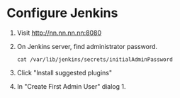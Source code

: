 # Configure Jenkins


1. Visit http://nn.nn.nn.nn:8080
1. On Jenkins server, find administrator password.

   ```console
   cat /var/lib/jenkins/secrets/initialAdminPassword
   ```
1. Click "Install suggested plugins"
1. In "Create First Admin User" dialog
   1. 
